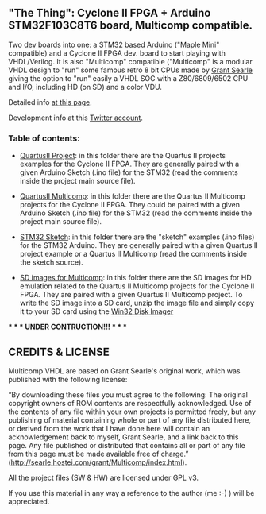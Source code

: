 ## "The Thing": Cyclone II FPGA + Arduino STM32F103C8T6 board, Multicomp compatible.

Two dev boards into one: a STM32 based Arduino ("Maple Mini" compatible) and a Cyclone II FPGA dev. board to start playing with VHDL/Verilog. It is also "Multicomp" compatible ("Multicomp" is a modular VHDL design to "run" some famous retro 8 bit CPUs made by [Grant Searle](http://searle.hostei.com/grant/Multicomp) giving the option to "run" easily a VHDL SOC with a Z80/6809/6502 CPU and I/O, including HD (on SD) and a color VDU.

Detailed info [at this page](https://hackaday.io/project/163683-the-thing-fpga-stm32).

Development info at this [Twitter account](https://twitter.com/Just4Fun_J4Fun).

### Table of contents:
* [QuartusII Project](https://github.com/SuperFabius/The-Thing-FPGA-STM32/tree/master/QuartusII%20Project):
in this folder there are the Quartus II projects examples for the Cyclone II FPGA. They are generally paired with a given Arduino Sketch (.ino file) for the STM32 (read the comments inside the project main source file).

* [QuartusII Multicomp](https://github.com/SuperFabius/The-Thing-FPGA-STM32/tree/master/QuartusII%20Multicomp):
in this folder there are the Quartus II Multicomp projects for the Cyclone II FPGA. They could be paired with a given Arduino Sketch (.ino file) for the STM32 (read the comments inside the project main source file).

* [STM32 Sketch](https://github.com/SuperFabius/The-Thing-FPGA-STM32/tree/master/STM32%20Sketch):
in this folder there are the "sketch" examples (.ino files) for the STM32 Arduino. They are generally paired with a given Quartus II project example or a Quartus II Multicomp (read the comments inside the sketch source).

* [SD images for Multicomp](https://github.com/SuperFabius/The-Thing-FPGA-STM32/tree/master/SD%20images%20for%20Multicomp):
in this folder there are the SD images for HD emulation related to the Quartus II Multicomp projects for the Cyclone II FPGA. They are paired with a given Quartus II Multicomp project. To write the SD image into a SD card, unzip the image file and simply copy it to your SD card using the [Win32 Disk Imager](https://sourceforge.net/projects/win32diskimager/) 







<b>* * * UNDER CONTRUCTION!!! * * *</b>



## CREDITS & LICENSE

Multicomp VHDL are based on Grant Searle's original work, which was published with the following license:

“By downloading these files you must agree to the following: The original copyright owners of ROM contents are respectfully acknowledged. Use of the contents of any file within your own projects is permitted freely, but any publishing of material containing whole or part of any file distributed here, or derived from the work that I have done here will contain an acknowledgement back to myself, Grant Searle, and a link back to this page. Any file published or distributed that contains all or part of any file from this page must be made available free of charge.” (http://searle.hostei.com/grant/Multicomp/index.html).

All the project files (SW & HW) are licensed under GPL v3.

If you use this material in any way a reference to the author (me :-) ) will be appreciated.
